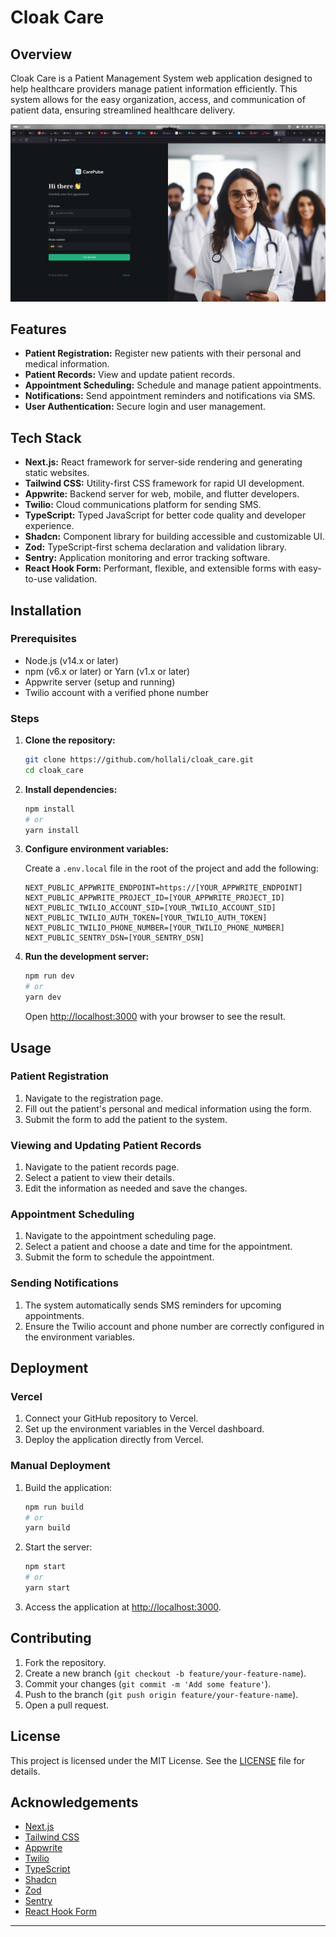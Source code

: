 # Cloak Care

## Overview

Cloak Care is a Patient Management System web application designed to help healthcare providers manage patient information efficiently. This system allows for the easy organization, access, and communication of patient data, ensuring streamlined healthcare delivery.

<img src="./readme/homePic.png"/>

## Features

- **Patient Registration:** Register new patients with their personal and medical information.
- **Patient Records:** View and update patient records.
- **Appointment Scheduling:** Schedule and manage patient appointments.
- **Notifications:** Send appointment reminders and notifications via SMS.
- **User Authentication:** Secure login and user management.

## Tech Stack

- **Next.js:** React framework for server-side rendering and generating static websites.
- **Tailwind CSS:** Utility-first CSS framework for rapid UI development.
- **Appwrite:** Backend server for web, mobile, and flutter developers.
- **Twilio:** Cloud communications platform for sending SMS.
- **TypeScript:** Typed JavaScript for better code quality and developer experience.
- **Shadcn:** Component library for building accessible and customizable UI.
- **Zod:** TypeScript-first schema declaration and validation library.
- **Sentry:** Application monitoring and error tracking software.
- **React Hook Form:** Performant, flexible, and extensible forms with easy-to-use validation.

## Installation

### Prerequisites

- Node.js (v14.x or later)
- npm (v6.x or later) or Yarn (v1.x or later)
- Appwrite server (setup and running)
- Twilio account with a verified phone number

### Steps

1. **Clone the repository:**

    ```bash
    git clone https://github.com/hollali/cloak_care.git
    cd cloak_care
    ```

2. **Install dependencies:**

    ```bash
    npm install
    # or
    yarn install
    ```

3. **Configure environment variables:**

    Create a `.env.local` file in the root of the project and add the following:

    ```env
    NEXT_PUBLIC_APPWRITE_ENDPOINT=https://[YOUR_APPWRITE_ENDPOINT]
    NEXT_PUBLIC_APPWRITE_PROJECT_ID=[YOUR_APPWRITE_PROJECT_ID]
    NEXT_PUBLIC_TWILIO_ACCOUNT_SID=[YOUR_TWILIO_ACCOUNT_SID]
    NEXT_PUBLIC_TWILIO_AUTH_TOKEN=[YOUR_TWILIO_AUTH_TOKEN]
    NEXT_PUBLIC_TWILIO_PHONE_NUMBER=[YOUR_TWILIO_PHONE_NUMBER]
    NEXT_PUBLIC_SENTRY_DSN=[YOUR_SENTRY_DSN]
    ```

4. **Run the development server:**

    ```bash
    npm run dev
    # or
    yarn dev
    ```

    Open [http://localhost:3000](http://localhost:3000) with your browser to see the result.

## Usage

### Patient Registration

1. Navigate to the registration page.
2. Fill out the patient's personal and medical information using the form.
3. Submit the form to add the patient to the system.

### Viewing and Updating Patient Records

1. Navigate to the patient records page.
2. Select a patient to view their details.
3. Edit the information as needed and save the changes.

### Appointment Scheduling

1. Navigate to the appointment scheduling page.
2. Select a patient and choose a date and time for the appointment.
3. Submit the form to schedule the appointment.

### Sending Notifications

1. The system automatically sends SMS reminders for upcoming appointments.
2. Ensure the Twilio account and phone number are correctly configured in the environment variables.

## Deployment

### Vercel

1. Connect your GitHub repository to Vercel.
2. Set up the environment variables in the Vercel dashboard.
3. Deploy the application directly from Vercel.

### Manual Deployment

1. Build the application:

    ```bash
    npm run build
    # or
    yarn build
    ```

2. Start the server:

    ```bash
    npm start
    # or
    yarn start
    ```

3. Access the application at [http://localhost:3000](http://localhost:3000).

## Contributing

1. Fork the repository.
2. Create a new branch (`git checkout -b feature/your-feature-name`).
3. Commit your changes (`git commit -m 'Add some feature'`).
4. Push to the branch (`git push origin feature/your-feature-name`).
5. Open a pull request.

## License

This project is licensed under the MIT License. See the [LICENSE](LICENSE) file for details.

## Acknowledgements

- [Next.js](https://nextjs.org/)
- [Tailwind CSS](https://tailwindcss.com/)
- [Appwrite](https://appwrite.io/)
- [Twilio](https://www.twilio.com/)
- [TypeScript](https://www.typescriptlang.org/)
- [Shadcn](https://shadcn.dev/)
- [Zod](https://zod.dev/)
- [Sentry](https://sentry.io/)
- [React Hook Form](https://react-hook-form.com/)

---